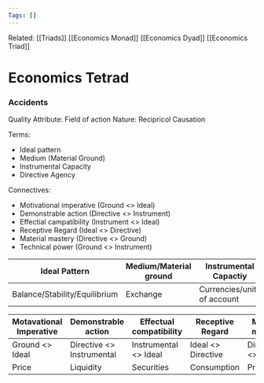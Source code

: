 ```yaml
---
Tags: []
---
```

Related: [[Triads]] [[Economics Monad]] [[Economics Dyad]] [[Economics Triad]]
# Economics Tetrad

### Accidents
Quality Attribute: Field of action
Nature: Recipricol Causation

Terms:
- Ideal pattern
- Medium (Material Ground)
- Instrumental Capacity
- Directive Agency

Connectives: 
- Motivational imperative (Ground <> Ideal)
- Demonstrable action (Directive <> Instrument)
- Effectial campatibility (Instrument <> Ideal)
- Receptive Regard (Ideal <> Directive)
- Material mastery (Directive <> Ground)
- Technical power (Ground <> Instrument)

| Ideal Pattern | Medium/Material ground | Instrumental Capactiy | Directive agency |
|---|---|---|---|
| Balance/Stability/Equilibrium | Exchange | Currencies/units of account | Mass psychology |

| Motavational Imperative | Demonstrable action | Effectual compatibility | Receptive Regard|  Material mastery | Technical power |
|---|---|---|---|---|---|
| Ground <> Ideal | Directive <> Instrumental | Instrumental <> Ideal | Ideal <> Directive | Directive <> Ground | Ground <> instrumental |
| Price | Liquidity | Securities | Consumption | Production | Investment |